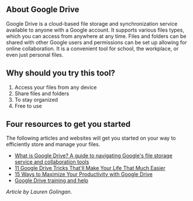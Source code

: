 ﻿## About Google Drive

Google Drive is a cloud-based file storage and synchronization service available to anyone with a Google account. It supports various files types, which you can access from anywhere at any time. Files and folders can be shared with other Google users and permissions can be set up allowing for online collaboration. It is a convenient tool for school, the workplace, or even just personal files.

## Why should you try this tool?

1. Access your files from any device
2. Share files and folders
3. To stay organized 
4. Free to use

## Four resources to get you started

The following articles and websites will get you started on your way to efficiently store and manage your files.

- [What is Google Drive? A guide to navigating Google's file storage service and collaboration tools](https://www.businessinsider.com/what-is-google-drive-guide)
- [11 Google Drive Tricks That'll Make Your Life That Much Easier](https://www.themuse.com/advice/11-google-drive-tips-tricks)
- [15 Ways to Maximize Your Productivity with Google Drive](https://www.bettercloud.com/monitor/google-drive-productivity/)
- [Google Drive training and help](https://support.google.com/a/users/answer/9282958?visit_id=637392769680344215-1629569577&rd=1)

_Article by Lauren Golingan._

